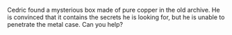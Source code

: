 Cedric found a mysterious box made of pure copper in the old archive. He is convinced that it contains the secrets he is looking for, but he is unable to penetrate the metal case. Can you help?
